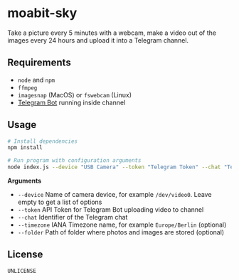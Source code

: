 # moabit-sky

Take a picture every 5 minutes with a webcam, make a video out of the images every 24 hours and upload it into a Telegram channel.

## Requirements

* `node` and `npm`
* `ffmpeg`
* `imagesnap` (MacOS) or `fswebcam` (Linux)
* [Telegram Bot](https://core.telegram.org/bots#3-how-do-i-create-a-bot) running inside channel

## Usage

```bash
# Install dependencies
npm install

# Run program with configuration arguments
node index.js --device "USB Camera" --token "Telegram Token" --chat "Telegram Chat ID"
```

**Arguments**

* `--device` Name of camera device, for example `/dev/video0`. Leave empty to get a list of options
* `--token` API Token for Telegram Bot uploading video to channel
* `--chat` Identifier of the Telegram chat
* `--timezone` IANA Timezone name, for example `Europe/Berlin` (optional)
* `--folder` Path of folder where photos and images are stored (optional)

## License

`UNLICENSE`
